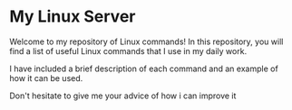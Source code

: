 # My Linux Server

Welcome to my repository of Linux commands! In this repository, you will find a list of useful Linux commands that I use in my daily work.

I have included a brief description of each command and an example of how it can be used.

Don't hesitate to give me your advice of how i can improve it
